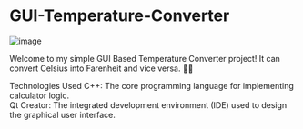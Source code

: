 # GUI-Temperature-Converter
![image](https://github.com/ManvendraSinghh/GUI-Temperature-Converter/assets/117578356/ddae2b3f-e301-4ee4-b643-b1ad6fe02a75)


Welcome to my simple GUI Based Temperature Converter project! It can convert Celsius into Farenheit and vice versa. 🧮✨

Technologies Used
C++: The core programming language for implementing calculator logic.  
Qt Creator: The integrated development environment (IDE) used to design the graphical user interface.
